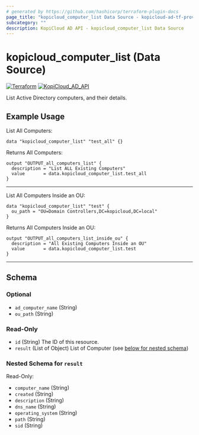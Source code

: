 ```yaml
---
# generated by https://github.com/hashicorp/terraform-plugin-docs
page_title: "kopicloud_computer_list Data Source - kopicloud-ad-tf-provider"
subcategory: ""
description: KopiCloud AD API - kopicloud_computer_list Data Source
---
```


# kopicloud_computer_list (Data Source)
[![Terraform](https://img.shields.io/badge/terraform-v1.3+-blue.svg)](https://www.terraform.io/downloads.html) 
[![KopiCloud_AD_API](https://img.shields.io/badge/kopiCloud_ad-v1.0+-blueviolet.svg)](https://www.kopicloud-ad-api.com)

List Active Directory computers, and their details.


## Example Usage

List All Computers:

```
data "kopicloud_computer_list" "test_all" {}
```

Returns All Computers:

```
output "OUTPUT_all_computers_list" {
  description = "List ALL Existing Computers"
  value       = data.kopicloud_computer_list.test_all
}
```

----

List All Computers Inside an OU:

```
data "kopicloud_computer_list" "test" {
  ou_path = "OU=Domain Controllers,DC=kopicloud,DC=local"
}
```

Returns All Computers Inside an OU:

```
output "OUTPUT_all_computers_list_inside_ou" {
  description = "All Existing Computers Inside an OU"
  value       = data.kopicloud_computer_list.test
}
```

----

<!-- schema generated by tfplugindocs -->
## Schema

### Optional

- `ad_computer_name` (String)
- `ou_path` (String)

### Read-Only

- `id` (String) The ID of this resource.
- `result` (List of Object) List of Computer (see [below for nested schema](#nestedatt--result))

<a id="nestedatt--result"></a>
### Nested Schema for `result`

Read-Only:

- `computer_name` (String)
- `created` (String)
- `description` (String)
- `dns_name` (String)
- `operating_system` (String)
- `path` (String)
- `sid` (String)
